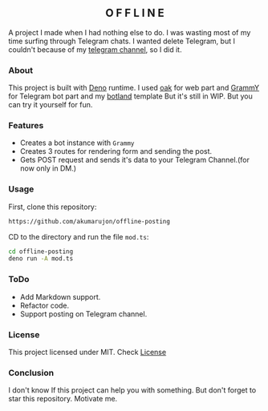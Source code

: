 <h2 align="center">O F F L I N E</h2>

A project I made when I had nothing else to do. I was wasting most of my time surfing through Telegram chats. I wanted delete Telegram, but I couldn't because of my [telegram channel](https://akumarubek.t.me), so I did it.

### About
This project is built with [Deno](https://deno.com) runtime. I used [oak](https://github.com/oak-server/oak) for web part and [GrammY](https://grammy.dev) for Telegram bot part and my [botland](https://github.com/akumarujon/botland) template But it's still in WIP. But you can try it yourself for fun.

### Features
- Creates a bot instance with `Grammy`
- Creates 3 routes for rendering form and sending the post.
- Gets POST request and sends it's data to your Telegram Channel.(for now only in DM.)

### Usage
First, clone this repository:
```bash
https://github.com/akumarujon/offline-posting
```
CD to the directory and run the file `mod.ts`:
```bash
cd offline-posting
deno run -A mod.ts
```

### ToDo
- Add Markdown support.
- Refactor code.
- Support posting on Telegram channel.

### License
This project licensed under MIT. Check [License](./LICENSE)

### Conclusion
I don't know If this project can help you with something. But don't forget to star this repository. Motivate me.